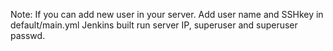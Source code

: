 Note:
If you can add new user in your server. Add user name and SSHkey in default/main.yml
Jenkins built run server IP, superuser and superuser passwd.
